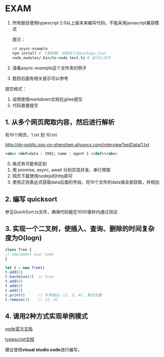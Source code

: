 # EXAM

1. 所有题目使用typescript 2.0以上版本来编写代码，不能采用javascript兼容模式

    提示：

    ```sh
    cd async-example
    npm install # 下载依赖，依赖定义在package.json
    node_modules/.bin/ts-node test.ts # 运行ts文件
    ```

2. 请看async-example这个文件夹的例子
3. 题目后面有相关提示可以参考

提交格式：

1. 说明使用markdown文档在gitee提交
2. 代码直接提交

## 1. 从多个网页爬取内容，然后进行解析

有10个网页，1.txt 到 10.txt

http://dy-public.oss-cn-shenzhen.aliyuncs.com/interviewTestData/1.txt

```xml
<abc> <def>data : 1992; name : agent 1 </def></abc>
```

0. 格式有可能有区别
1. 用 promise, async, await 分别实现并发、串行爬取
2. 网页下载使用nodejs的http即可
3. 使用正则表达式获取data后面的字段，将10个文件的data值全部获取，并相加

## 2. 编写 quicksort
参见QuickSort.ts文件，确保代码能在1000毫秒内通过测试

## 3. 实现一个二叉树，使插入、查询、删除的时间复杂度为O(logn)
```javascript
class Tree {
// implement your code
}

let t = new Tree()
t.add(2)
t.hasValue(2)  // true
t.add(4)
t.add(4)
t.add(3)
t.print()      // 升序输出，[2, 3, 4], 要求去重
t.remove(2)    // [3, 4]
```

## 4. 请用2种方式实现单例模式

[node官方文档](https://nodejs.org/en/)

[typescript文档](https://www.tslang.cn/)

建议使用**visual studio code**进行编写。
